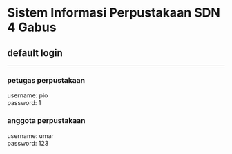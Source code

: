 # Sistem Informasi Perpustakaan SDN 4 Gabus

## default login
---
### petugas perpustakaan
username: pio<br>
password: 1

### anggota perpustakaan
username: umar<br>
password: 123
